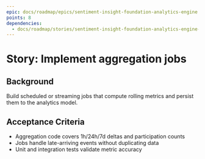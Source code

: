 ```yaml
---
epic: docs/roadmap/epics/sentiment-insight-foundation-analytics-engine.md
points: 8
dependencies:
  - docs/roadmap/stories/sentiment-insight-foundation-analytics-engine-02-data-modeling.md
---
```

# Story: Implement aggregation jobs

## Background
Build scheduled or streaming jobs that compute rolling metrics and persist them to the analytics model.

## Acceptance Criteria
- Aggregation code covers 1h/24h/7d deltas and participation counts
- Jobs handle late-arriving events without duplicating data
- Unit and integration tests validate metric accuracy

